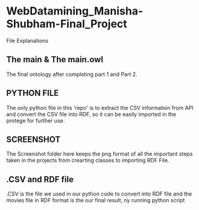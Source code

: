 # WebDatamining_Manisha-Shubham-Final_Project

File Explanations

## The main & The main.owl
The final ontology after completing part 1 and Part 2. 

## PYTHON FILE
The only python file in this 'repo' is to extract the CSV information from API and convert the CSV file into RDF, 
so it can be easily imported in the protege for further use. 

## SCREENSHOT
The Screenshot folder here keeps the png format of all the important steps taken in the projects from crearting classes to importing RDF File. 

## .CSV and RDF file 
.CSV is the file we used in our python code to convert into RDF file and the movies file in RDF format is the our final result, 
ny running python script
